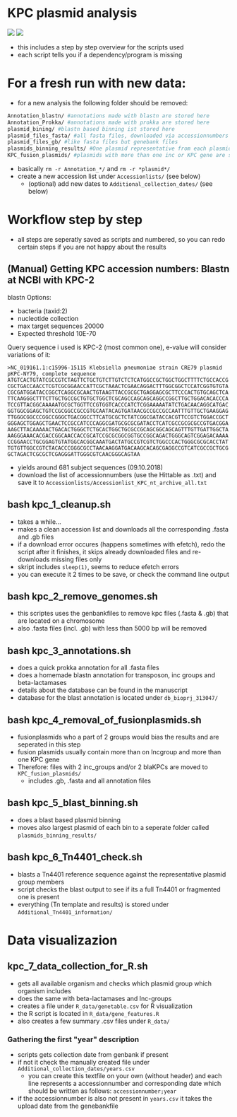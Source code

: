 # KPC plasmid analysis

![](https://img.shields.io/badge/made%20with-shell-green.svg)
![](https://img.shields.io/badge/licence-GPL--3.0-lightgrey.svg)

* this includes a step by step overview for the scripts used
* each script tells you if a dependency/program is missing

# For a fresh run with new data:
* for a new analysis the following folder should be removed:
```bash
Annotation_blastn/ #annotations made with blastn are stored here
Annotation_Prokka/ #annotations made with prokka are stored here
plasmid_bining/ #blastn based binning ist stored here
plasmid_files_fasta/ #all fasta files, downloaded via accessionnumbers are stored here
plasmid_files_gb/ #like fasta files but genebank files
plasmids_binning_results/ #One plasmid representative from each plasmidgroup is stored here
KPC_fusion_plasmids/ #plasmids with more than one inc or KPC gene are stored here
```
* basically `rm -r Annotation_*/` and `rm -r *plasmid*/`
* create a new accession list under `Accessionlists/` (see below)
  * (optional) add new dates to `Additional_collection_dates/` (see below)

# Workflow step by step

* all steps are seperatly saved as scripts and numbered, so you can redo certain steps if you are not happy about the results

## (Manual) Getting KPC accession numbers: Blastn at NCBI with KPC-2

blastn Options:
* bacteria (taxid:2)
* nucleotide collection
* max target sequences 20000
* Expected threshold 10E-70

Query sequence i used is KPC-2 (most common one), e-value will consider variations of it:
```
>NC_019161.1:c15996-15115 Klebsiella pneumoniae strain CRE79 plasmid pKPC-NY79, complete sequence
ATGTCACTGTATCGCCGTCTAGTTCTGCTGTCTTGTCTCTCATGGCCGCTGGCTGGCTTTTCTGCCACCG
CGCTGACCAACCTCGTCGCGGAACCATTCGCTAAACTCGAACAGGACTTTGGCGGCTCCATCGGTGTGTA
CGCGATGGATACCGGCTCAGGCGCAACTGTAAGTTACCGCGCTGAGGAGCGCTTCCCACTGTGCAGCTCA
TTCAAGGGCTTTCTTGCTGCCGCTGTGCTGGCTCGCAGCCAGCAGCAGGCCGGCTTGCTGGACACACCCA
TCCGTTACGGCAAAAATGCGCTGGTTCCGTGGTCACCCATCTCGGAAAAATATCTGACAACAGGCATGAC
GGTGGCGGAGCTGTCCGCGGCCGCCGTGCAATACAGTGATAACGCCGCCGCCAATTTGTTGCTGAAGGAG
TTGGGCGGCCCGGCCGGGCTGACGGCCTTCATGCGCTCTATCGGCGATACCACGTTCCGTCTGGACCGCT
GGGAGCTGGAGCTGAACTCCGCCATCCCAGGCGATGCGCGCGATACCTCATCGCCGCGCGCCGTGACGGA
AAGCTTACAAAAACTGACACTGGGCTCTGCACTGGCTGCGCCGCAGCGGCAGCAGTTTGTTGATTGGCTA
AAGGGAAACACGACCGGCAACCACCGCATCCGCGCGGCGGTGCCGGCAGACTGGGCAGTCGGAGACAAAA
CCGGAACCTGCGGAGTGTATGGCACGGCAAATGACTATGCCGTCGTCTGGCCCACTGGGCGCGCACCTAT
TGTGTTGGCCGTCTACACCCGGGCGCCTAACAAGGATGACAAGCACAGCGAGGCCGTCATCGCCGCTGCG
GCTAGACTCGCGCTCGAGGGATTGGGCGTCAACGGGCAGTAA
```

* yields around 681 subject sequences (09.10.2018)
* download the list of accessionnumbers (use the Hittable as .txt) and save it to `Accessionlists/Accessionlist_KPC_nt_archive_all.txt`

## bash kpc_1_cleanup.sh
* takes a while...
* makes a clean accession list and downloads all the corresponding .fasta and .gb files
* if a download error occures (happens sometimes with efetch), redo the script after it finishes, it skips already downloaded files and re-downloads missing files only
* skript includes `sleep(1)`, seems to reduce efetch errors
* you can execute it 2 times to be save, or check the command line output

## bash kpc_2_remove_genomes.sh
* this scriptes uses the genbankfiles to remove kpc files (.fasta & .gb) that are located on a chromosome
* also .fasta files (incl. .gb) with less than 5000 bp will be removed

## bash kpc_3_annotations.sh
* does a quick prokka annotation for all .fasta files
* does a homemade blastn annotation for transposon, inc groups and beta-lactamases
* details about the database can be found in the manuscript
* database for the blast annotation is located under `db_bioprj_313047/`

## bash kpc_4_removal_of_fusionplasmids.sh
* fusionplasmids who a part of 2 groups would bias the results and are seperated in this step
* fusion plasmids usually contain more than on Incgroup and more than one KPC gene
* Therefore: files with 2 inc_groups and/or 2 blaKPCs are moved to `KPC_fusion_plasmids/`
  * includes .gb, .fasta and all annotation files

## bash kpc_5_blast_binning.sh
* does a blast based plasmid binning
* moves also largest plasmid of each bin to a seperate folder called `plasmids_binning_results/`

## bash kpc_6_Tn4401_check.sh
* blasts a Tn4401 reference sequence against the representative plasmid group members
* script checks the blast output to see if its a full Tn4401 or fragmented one is present
* everything (Tn template and results) is stored under `Additional_Tn4401_information/`

# Data visualizazion
## kpc_7_data_collection_for_R.sh
* gets all available organism and checks which plasmid group which organism includes
* does the same with beta-lactamases and Inc-groups
* creates a file under `R_data/genetable.csv` for R visualization
* the R script is located in `R_data/gene_features.R`
* also creates a few summary .csv files under `R_data/`

### Gathering the first "year" description
* scripts gets collection date from genbank if present
* if not it check the manually created file under `Additional_collection_dates/years.csv`
  * you can create this textfile on your own (without header) and each line represents a accessionnumber and corresponding date which should be written as follows: `accessionnumber;year`
* if the accessionnumber is also not present in `years.csv` it takes the upload date from the genebankfile
